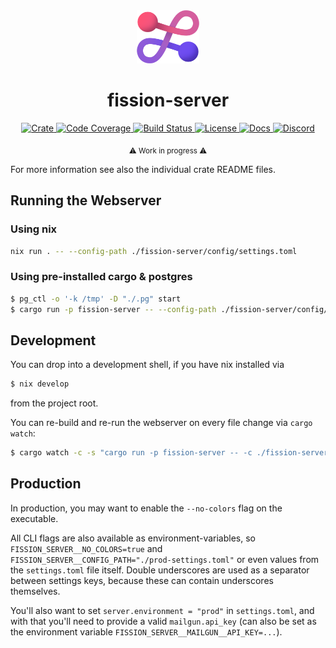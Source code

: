 <div align="center">
  <a href="https://github.com/fission-codes/fission-server" target="_blank">
    <img src="https://raw.githubusercontent.com/fission-codes/fission-server/main/assets/a_logo.png" alt="fission-server Logo" width="100"></img>
  </a>

  <h1 align="center">fission-server</h1>

  <p>
    <a href="https://crates.io/crates/fission-server">
      <img src="https://img.shields.io/crates/v/fission-server?label=crates" alt="Crate">
    </a>
    <a href="https://codecov.io/gh/fission-codes/fission-server">
      <img src="https://codecov.io/gh/fission-codes/fission-server/branch/main/graph/badge.svg?token=SOMETOKEN" alt="Code Coverage"/>
    </a>
    <a href="https://github.com/fission-codes/fission-server/actions?query=">
      <img src="https://github.com/fission-codes/fission-server/actions/workflows/tests_and_checks.yml/badge.svg" alt="Build Status">
    </a>
    <a href="https://github.com/fission-codes/fission-server/blob/main/LICENSE">
      <img src="https://img.shields.io/badge/License-Apache%202.0-blue.svg" alt="License">
    </a>
    <a href="https://docs.rs/fission-server">
      <img src="https://img.shields.io/static/v1?label=Docs&message=docs.rs&color=blue" alt="Docs">
    </a>
    <a href="https://fission.codes/discord">
      <img src="https://img.shields.io/static/v1?label=Discord&message=join%20us!&color=mediumslateblue" alt="Discord">
    </a>
  </p>
</div>

<div align="center"><sub>⚠️ Work in progress ⚠️</sub></div>

For more information see also the individual crate README files.

## Running the Webserver

### Using nix

```sh
nix run . -- --config-path ./fission-server/config/settings.toml
```

### Using pre-installed cargo & postgres

```sh
$ pg_ctl -o '-k /tmp' -D "./.pg" start
$ cargo run -p fission-server -- --config-path ./fission-server/config/settings.toml
```

## Development

You can drop into a development shell, if you have nix installed via

```sh
$ nix develop
```

from the project root.


You can re-build and re-run the webserver on every file change via `cargo watch`:

```sh
$ cargo watch -c -s "cargo run -p fission-server -- -c ./fission-server/config/settings.toml"
```

## Production

In production, you may want to enable the `--no-colors` flag on the executable.

All CLI flags are also available as environment-variables, so `FISSION_SERVER__NO_COLORS=true` and `FISSION_SERVER__CONFIG_PATH="./prod-settings.toml"` or even values from the `settings.toml` file itself. Double underscores are used as a separator between settings keys, because these can contain underscores themselves.

You'll also want to set `server.environment = "prod"` in `settings.toml`, and with that you'll need to provide a valid `mailgun.api_key` (can also be set as the environment variable `FISSION_SERVER__MAILGUN__API_KEY=...`).
